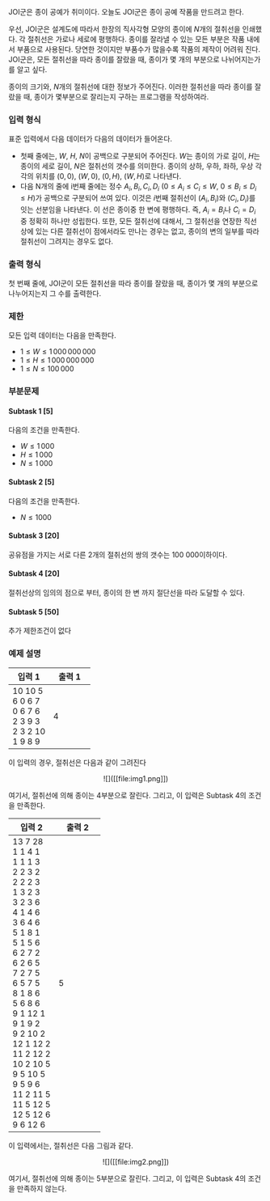 JOI군은 종이 공예가 취미이다. 오늘도 JOI군은 종이 공예 작품을 만드려고 한다.

우선, JOI군은 설계도에 따라서 한장의 직사각형 모양의 종이에 $N$개의 절취선을 인쇄했다. 각 절취선은 가로나 세로에 평행하다.
종이를 잘라낼 수 있는 모든 부분은 작품 내에서 부품으로 사용된다. 당연한 것이지만 부품수가 많을수록 작품의 제작이 어려워 진다. JOI군은, 모든 절취선을 따라 종이를 잘랐을 때, 종이가 몇 개의 부분으로 나뉘어지는가를 알고 싶다.

종이의 크기와, $N$개의 절취선에 대한 정보가 주어진다. 이러한 절취선을 따라 종이를 잘랐을 때, 종이가 몇부분으로 잘리는지 구하는 프로그램을 작성하여라.

### 입력 형식

표준 입력에서 다음 데이터가 다음의 데이터가 들어온다.

- 첫째 줄에는, $W$, $H$, $N$이 공백으로 구분되어 주어진다. $W$는 종이의 가로 길이, $H$는 종이의 세로 길이, $N$은 절취선의 갯수를 의미한다. 종이의 상하, 우하, 좌하, 우상 각각의 위치를 $(0, 0)$, $(W, 0)$, $(0, H)$, $(W, H)$로 나타낸다.
- 다음 N개의 줄에 i번째 줄에는 정수 $A_i, B_i, C_i, D_i$ ($0 \le A_i \le C_i \le W$, $0 \le B_i \le D_i \le H$)가 공백으로 구분되어 쓰여 있다. 이것은 $i$번째 절취선이 $(A_i, B_i)$와 $(C_i, D_i)$를 잇는 선분임을 나타낸다. 이 선은 종이중 한 변에 평행하다. 즉, $A_i=B_i$나 $C_i=D_i$ 중 정확히 하나만 성립한다. 또한, 모든 절취선에 대해서, 그 절취선을 연장한 직선상에 있는 다른 절취선이 점에서라도 만나는 경우는 없고, 종이의 변의 일부를 따라 절취선이 그려지는 경우도 없다.

### 출력 형식

첫 번째 줄에, JOI군이 모든 절취선을 따라 종이를 잘랐을 때, 종이가 몇 개의 부분으로 나누어지는지 그 수를 출력한다.

### 제한

모든 입력 데이터는 다음을 만족한다.

- $1 \le W \le 1\,000\,000\,000$
- $1 \le H \le 1\,000\,000\,000$
- $1 \le N \le 100\,000$

### 부분문제

#### Subtask 1 [5]

다음의 조건을 만족한다.

- $W \le 1\,000$
- $H \le 1\,000$
- $N \le 1\,000$

#### Subtask 2 [5]

다음의 조건을 만족한다.

- $N \le 1 000$

#### Subtask 3 [20]

공유점을 가지는 서로 다른 2개의 절취선의 쌍의 갯수는 100 000이하이다.

#### Subtask 4 [20]

절취선상의 임의의 점으로 부터, 종이의 한 변 까지 절단선을 따라 도달할 수 있다.

#### Subtask 5 [50]

추가 제한조건이 없다

### 예제 설명

<table class="table table-bordered table-condensed">
 <thead>
  <tr>
   <th>입력 1</th>
   <th>출력 1</th>
  </tr>
 </thead>
 <tbody>
  <tr>
   <td class="code-font" style="width: 50%;">10 10 5<br>
6 0 6 7<br>
0 6 7 6<br>
2 3 9 3<br>
2 3 2 10<br>
1 9 8 9</td>
   <td class="code-font">4</td>
  </tr>
 </tbody>
</table>

이 입력의 경우, 절취선은 다음과 같이 그려진다

<center>
![]([[file:img1.png]])
</center>

여기서, 절취선에 의해 종이는 4부분으로 잘린다. 그리고, 이 입력은 Subtask 4의 조건을 만족한다.

<table class="table table-bordered table-condensed">
 <thead>
  <tr>
   <th>입력 2</th>
   <th>출력 2</th>
  </tr>
 </thead>
 <tbody>
  <tr>
   <td class="code-font" style="width: 50%;">13 7 28<br>
1 1 4 1<br>
1 1 1 3<br>
2 2 3 2<br>
2 2 2 3<br>
1 3 2 3<br>
3 2 3 6<br>
4 1 4 6<br>
3 6 4 6<br>
5 1 8 1<br>
5 1 5 6<br>
6 2 7 2<br>
6 2 6 5<br>
7 2 7 5<br>
6 5 7 5<br>
8 1 8 6<br>
5 6 8 6<br>
9 1 12 1<br>
9 1 9 2<br>
9 2 10 2<br>
12 1 12 2<br>
11 2 12 2<br>
10 2 10 5<br>
9 5 10 5<br>
9 5 9 6<br>
11 2 11 5<br>
11 5 12 5<br>
12 5 12 6<br>
9 6 12 6</td>
   <td class="code-font">5</td>
  </tr>
 </tbody>
</table>

이 입력에서는, 절취선은 다음 그림과 같다.

<center>
![]([[file:img2.png]])
</center>

여기서, 절취선에 의해 종이는 5부분으로 잘린다. 그리고, 이 입력은 Subtask 4의 조건을 만족하지 않는다.